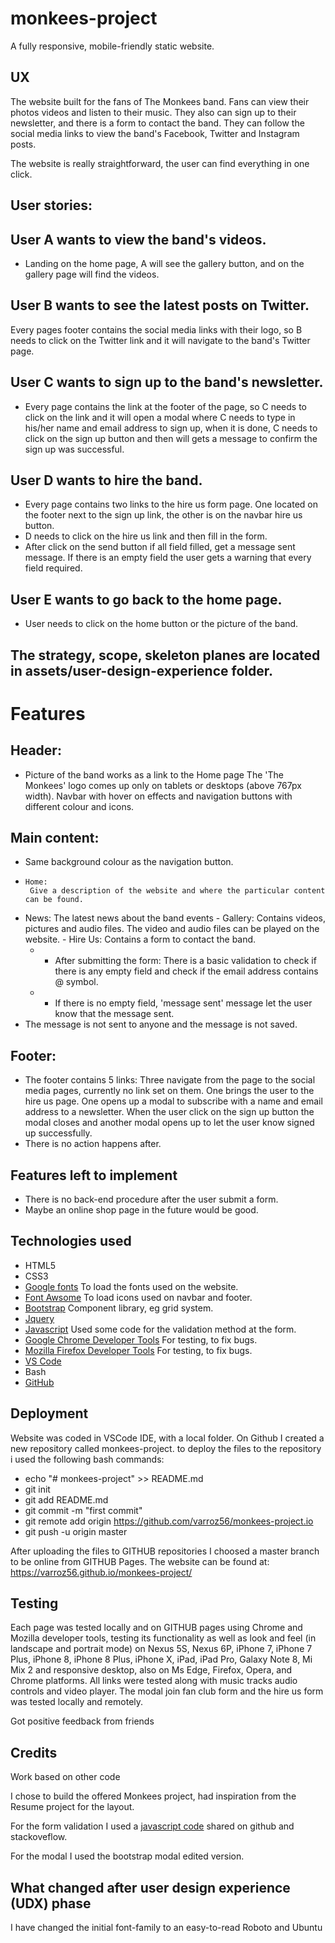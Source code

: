 #  monkees-project
A fully responsive, mobile-friendly static website.


## UX

The website built for the fans of The Monkees band. Fans can view their photos videos and listen to their music. They also can sign up to their newsletter, and there is a form to contact the band. They can follow the social media links to view the band's Facebook, Twitter and Instagram posts.

The website is really straightforward, the user can find everything in one click.

## User stories:

## User A wants to view the band's videos. 
 - Landing on the home page, A will see the gallery button, and on the gallery page will find the videos.

## User B wants to see the latest posts on Twitter.
Every pages footer contains the social media links with their logo, so B needs to click on the Twitter link and it will navigate to the band's Twitter page.

## User C wants to sign up to the band's newsletter.
 - Every page contains the link at the footer of the page, so C needs to click on the link and it will open a modal where C needs to type in his/her name and email address to sign up, when it is done, C needs to click on the sign up button and then will gets a message to confirm the sign up was successful.

## User D wants to hire the band.
 - Every page contains two links to the hire us form page. One located on the footer next to the sign up link, the other is on the navbar hire us button.
 - D needs to click on the hire us link and then fill in the form. 
 - After click on the send button if all field filled, get a message sent message. If there is an empty field the user gets a warning that every field required.

 ## User E wants to go back to the home page.
 - User needs to click on the home button or the picture of the band.

## The strategy, scope, skeleton planes are located in assets/user-design-experience folder.

# Features

## Header:
- Picture of the band works as a link to the Home page The 'The Monkees' logo comes up only on tablets or desktops (above 767px width). Navbar with hover on effects and navigation buttons with different colour and icons.
   
## Main content:

 - Same background colour as the navigation button.
 -     Home:
        Give a description of the website and where the particular content can be found.
  -    News:
        The latest news about the band events
     - Gallery:
        Contains videos, pictures and audio files.
        The video and audio files can be played on the website.
     - Hire Us:
        Contains a form to contact the band.
       - -  After submitting the form: There is a basic validation to check if there is any empty field and check if the email address contains @ symbol.
       - -  If there is no empty field, 'message sent' message let the user know that the message sent.
 - The message is not sent to anyone and the message is not saved.

## Footer:
  -   The footer contains 5 links:
        Three navigate from the page to the social media pages, currently no link set on them.
        One brings the user to the hire us page.
        One opens up a modal to subscribe with a name and email address to a newsletter. When the user click on the sign up button the modal closes and another modal opens up to let the user know signed up successfully.
 - There is no action happens after.
       
## Features left to implement

 - There is no back-end procedure after the user submit a form.
 - Maybe an online shop page in the future would be good.
   
## Technologies used
- HTML5
- CSS3
- [Google fonts](https://fonts.google.com/)
    To load the fonts used on the website.
- [Font Awsome](https://fontawesome.com/)
    To load icons used on navbar and footer.
- [Bootstrap](https://getbootstrap.com/)
    Component library, eg grid system.
- [Jquery](https://jquery.com/)
- [Javascript](https://www.javascript.com/)
    Used some code for the validation method at the form.
- [Google Chrome Developer Tools](https://developers.google.com/web/tools/chrome-devtools/)
    For testing, to fix bugs.
- [Mozilla Firefox Developer Tools](https://developer.mozilla.org/en-US/docs/Tools)
    For testing, to fix bugs.
- [VS Code](https://code.visualstudio.com/)
- Bash
- [GitHub](https://github.com/)

## Deployment

Website was coded in VSCode IDE, with a local folder. On Github I created a new repository called monkees-project. 
to deploy the files to the repository i used the following bash commands:
 - echo "# monkees-project" >> README.md
 - git init
 - git add README.md
 - git commit -m "first commit"
 - git remote add origin https://github.com/varroz56/monkees-project.io
 - git push -u origin master

After uploading the files to GITHUB repositories I choosed a master branch to be online from GITHUB Pages.
 The website can be found at: https://varroz56.github.io/monkees-project/


## Testing

Each page was tested locally and on GITHUB pages using Chrome and Mozilla developer tools, testing its functionality as well as look and feel (in landscape and portrait mode) on Nexus 5S, Nexus 6P, iPhone 7, iPhone 7 Plus, iPhone 8, iPhone 8 Plus, iPhone X, iPad, iPad Pro, Galaxy Note 8, Mi Mix 2 and responsive desktop, also on Ms Edge, Firefox, Opera, and Chrome platforms. All links were tested along with music tracks audio controls and video player. 
The modal join fan club form and the hire us form was tested locally and remotely.

Got positive feedback from friends

## Credits
Work based on other code

I chose to build the offered Monkees project, had inspiration from the Resume project for the layout.

For the form validation I used a [javascript code](https://github.com/twbs/bootstrap/issues/26271) shared on github and stackoveflow.

For the modal I used the bootstrap modal edited version.

## What changed after user design experience (UDX) phase
I have changed the initial font-family to an easy-to-read Roboto and Ubuntu

 	
	
	
